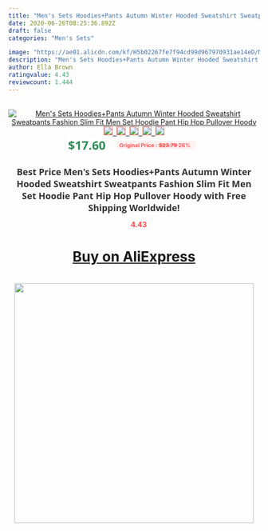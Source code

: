 ```yaml
---
title: "Men's Sets Hoodies+Pants Autumn Winter Hooded Sweatshirt Sweatpants Fashion Slim Fit Men Set Hoodie Pant Hip Hop Pullover Hoody"
date: 2020-06-26T08:25:36.892Z
draft: false
categories: "Men's Sets"

image: "https://ae01.alicdn.com/kf/H5b02267fe7f94cd99d967970931ae14eD/Men-s-Sets-Hoodies-Pants-Autumn-Winter-Hooded-Sweatshirt-Sweatpants-Fashion-Slim-Fit-Men-Set-Hoodie.jpg"
description: "Men's Sets Hoodies+Pants Autumn Winter Hooded Sweatshirt Sweatpants Fashion Slim Fit Men Set Hoodie Pant Hip Hop Pullover Hoody"
author: Ella Brown
ratingvalue: 4.43
reviewcount: 1.444
---
```

<br>
<div style="text-align: center;">
<a href="https://s.click.aliexpress.com/e/_A1xNbn" target="_blank" rel="nofollow noopener noreferrer"><img alt="Men's Sets Hoodies+Pants Autumn Winter Hooded Sweatshirt Sweatpants Fashion Slim Fit Men Set Hoodie Pant Hip Hop Pullover Hoody" class="magnifier-image" src="https://ae01.alicdn.com/kf/H5b02267fe7f94cd99d967970931ae14eD/Men-s-Sets-Hoodies-Pants-Autumn-Winter-Hooded-Sweatshirt-Sweatpants-Fashion-Slim-Fit-Men-Set-Hoodie.jpg_640x640.jpg">
<br>
<img style="border:1px solid salmon" src="https://ae01.alicdn.com/kf/H5b02267fe7f94cd99d967970931ae14eD/Men-s-Sets-Hoodies-Pants-Autumn-Winter-Hooded-Sweatshirt-Sweatpants-Fashion-Slim-Fit-Men-Set-Hoodie.jpg_120x120.jpg">&nbsp;&nbsp;<img style="border:1px solid salmon" src="https://ae01.alicdn.com/kf/H4e7f5acf26fb4aa7b6bd16acaabc8e08v/Men-s-Sets-Hoodies-Pants-Autumn-Winter-Hooded-Sweatshirt-Sweatpants-Fashion-Slim-Fit-Men-Set-Hoodie.jpg_120x120.jpg">&nbsp;&nbsp;<img style="border:1px solid salmon" src="https://ae01.alicdn.com/kf/H1d2179f3451949b48b74ea9160242c02I/Men-s-Sets-Hoodies-Pants-Autumn-Winter-Hooded-Sweatshirt-Sweatpants-Fashion-Slim-Fit-Men-Set-Hoodie.jpg_120x120.jpg">&nbsp;&nbsp;<img style="border:1px solid salmon" src="https://ae01.alicdn.com/kf/H1c3bae5a57f944dba37df470c83436c22/Men-s-Sets-Hoodies-Pants-Autumn-Winter-Hooded-Sweatshirt-Sweatpants-Fashion-Slim-Fit-Men-Set-Hoodie.jpg_120x120.jpg">&nbsp;&nbsp;<img style="border:1px solid salmon" src="https://ae01.alicdn.com/kf/Hdb51cb793cc341b9a9e648543a254aefR/Men-s-Sets-Hoodies-Pants-Autumn-Winter-Hooded-Sweatshirt-Sweatpants-Fashion-Slim-Fit-Men-Set-Hoodie.jpg_120x120.jpg"></a></div><br0>
<div style="text-align: center;"><span style="background-color: white; border: 0px; box-sizing: border-box; color: seagreen; display: inline-block; font-family: &quot;open sans&quot; , &quot;arial&quot; , &quot;helvetica&quot; , sans-serif , &quot;heiti&quot;; font-size: 24px; font-stretch: inherit; font-weight: 700; line-height: inherit; margin: 0px 10px 0px 0px; padding: 0px; vertical-align: middle;">$17.60 </span>
<span style="background: rgb(255 , 241 , 241); border-radius: 3px; border: 0px; box-sizing: border-box; color: #ff4747; display: inline-block; font-family: inherit; font-size: 12px; font-stretch: inherit; font-style: inherit; font-variant: inherit; font-weight: 600; line-height: inherit; margin: 0px; padding: 2px 5px; transform: scale(0.9); vertical-align: middle;">Original Price : <b style="text-decoration: line-through;">$23.79 </b> 26%&nbsp;&nbsp;</span></div>
<h1 style="color: #333333; display: inline-block; font-family: &quot;open sans&quot; , &quot;arial&quot; , &quot;helvetica&quot; , sans-serif , &quot;heiti&quot;; font-size: 18px; font-stretch: inherit; font-weight: 700; text-align: center;">Best Price Men's Sets Hoodies+Pants Autumn Winter Hooded Sweatshirt Sweatpants Fashion Slim Fit Men Set Hoodie Pant Hip Hop Pullover Hoody with Free Shipping Worldwide!</h1>
<div style="color: #ff4747; text-align: center;">
<img src="https://4.bp.blogspot.com/-M0ZcTcb-5uY/XleCXlxnR4I/AAAAAAAAAEc/OrjgMkXV1oMQFaCRZj5HQwOCBcu3w1FegCPcBGAYYCw/s1600/star.png" style="height: 15px;">&nbsp;<b>4.43</b></div>
<div class="button_cont" align="center"><a class="buynow_a" href="https://s.click.aliexpress.com/e/_A1xNbn" target="_blank" rel="nofollow noopener noreferrer"><H1>Buy on AliExpress</H1></a></div><br>
<div class="separator" style="clear: both; text-align: center;">
<img src="https://lh3.googleusercontent.com/-pTy5HemUv9M/XlePHvY0dAI/AAAAAAAAAE4/0nX5iRUoIWY8eMW9Dpxeirr157OZliDIgCLcBGAsYHQ/s1600/badge.gif" width="480">
</div>
